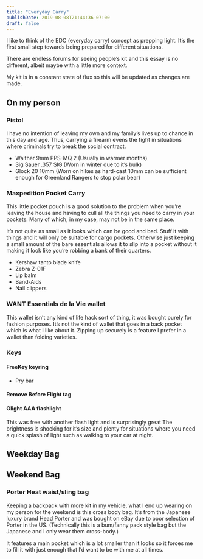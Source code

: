 ```yaml
---
title: "Everyday Carry"
publishDate: 2019-08-08T21:44:36-07:00
draft: false
---
```


I like to think of the EDC (everyday carry) concept as prepping light. It’s the first small step towards being prepared for different situations.

There are endless forums for seeing people’s kit and this essay is no different, albeit maybe with a little more context.

My kit is in a constant state of flux so this will be updated as changes are made.

## On my person
### Pistol

I have no intention of leaving my own and my family’s lives up to chance in this day and age. Thus, carrying a firearm evens the fight in situations where criminals try to break the social contract.

* Walther 9mm PPS-MQ 2 (Usually in warmer months)
* Sig Sauer .357 SIG (Worn in winter due to it’s bulk)
* Glock 20 10mm (Worn on hikes as hard-cast 10mm can be sufficient enough for Greenland Rangers to stop polar bear)

### Maxpedition Pocket Carry

This little pocket pouch is a good solution to the problem when you’re leaving the house and having to cull all the things you need to carry in your pockets. Many of which, in my case, may not be in the same place.

It’s not quite as small as it looks which can be good and bad. Stuff it with things and it will only be suitable for cargo pockets. Otherwise just keeping a small amount of the bare essentials allows it to slip into a pocket without it making it look like you’re robbing a bank of  their quarters.

* Kershaw tanto blade knife
* Zebra Z-01F
* Lip balm
* Band-Aids
* Nail clippers

### WANT Essentials de la Vie wallet

This wallet isn’t any kind of life hack sort of thing, it was bought purely for fashion purposes. It’s not the kind of wallet that goes in a back pocket which is what I like about it. Zipping up securely is a feature I prefer in a wallet than folding varieties.

### Keys

#### FreeKey keyring


* Pry bar

#### Remove Before Flight tag


#### Olight AAA flashlight

This was free with another flash light and is surprisingly great The brightness is shocking for it’s size and plenty for situations where you need a quick splash of light such as walking to your car at night.

## Weekday Bag
## Weekend Bag
### Porter Heat waist/sling bag

Keeping a backpack with more kit in my vehicle, what I end up wearing on my person for the weekend is this cross body bag. It’s from the Japanese luxury brand Head Porter and was bought on eBay due to poor selection of Porter in the US. (Technically this is a bum/fanny pack style bag but the Japanese and I only wear them cross-body.)

It features a main pocket which is a lot smaller than it looks so it forces me to fill it with just enough that I’d want to be with me at all times.
